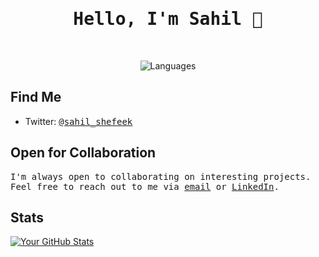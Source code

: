 <h1 align="center">
    <span style="font-family: 'Meslo Nerd Font', monospace;">Hello, I'm Sahil 👋</span>
</h1>

<br>

<p align="center">
    <img src="https://img.shields.io/badge/Languages-C/C++%20%7C%20Python%20%7C%20Java%20%7C%20HTML%20%7C%20CSS-orange" alt="Languages">
</p>

## Find Me

- Twitter: <span style="font-family: 'Meslo Nerd Font', monospace;">[@sahil_shefeek](https://twitter.com/sahil_shefeek)</span>

## Open for Collaboration

<span style="font-family: 'Meslo Nerd Font', monospace;">I'm always open to collaborating on interesting projects. Feel free to reach out to me via [email](mailto:sahilms345@gmail.com) or [LinkedIn](www.linkedin.com/in/sahil-shefeek).</span>

## Stats

[![Your GitHub Stats](https://github-readme-stats.vercel.app/api?username=sahil-shefeek&show_icons=true&theme=dark)](https://github.com/sahil-shefeek)
